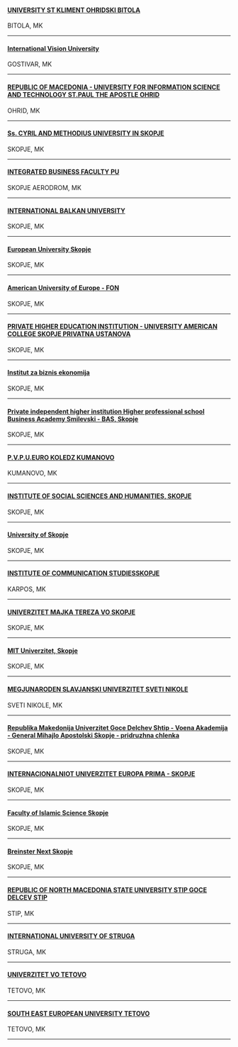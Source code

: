 <h4>
  <a href="http://www.uklo.edu.mk">
    UNIVERSITY ST KLIMENT OHRIDSKI BITOLA
  </a>
</h4>
BITOLA, MK

---
<h4>
  <a href="//www.vizyon.edu.mk">
    International Vision University
  </a>
</h4>
GOSTIVAR, MK

---
<h4>
  <a href="//www.uist.edu.mk">
    REPUBLIC OF MACEDONIA - UNIVERSITY FOR INFORMATION SCIENCE AND TECHNOLOGY ST.PAUL THE APOSTLE OHRID
  </a>
</h4>
OHRID, MK

---
<h4>
  <a href="//www.ukim.edu.mk">
    Ss. CYRIL AND METHODIUS UNIVERSITY IN SKOPJE
  </a>
</h4>
SKOPJE, MK

---
<h4>
  <a href="//www.fbe.edu.mk">
    INTEGRATED BUSINESS FACULTY PU
  </a>
</h4>
SKOPJE AERODROM, MK

---
<h4>
  <a href="//www.ibu.edu.mk">
    INTERNATIONAL BALKAN UNIVERSITY
  </a>
</h4>
SKOPJE, MK

---
<h4>
  <a href="//www.eurm.edu.mk">
    European University Skopje
  </a>
</h4>
SKOPJE, MK

---
<h4>
  <a href="//www.fon.edu.mk">
    American University of Europe - FON
  </a>
</h4>
SKOPJE, MK

---
<h4>
  <a href="//www.uacs.edu.mk">
    PRIVATE HIGHER EDUCATION INSTITUTION - UNIVERSITY AMERICAN COLLEGE SKOPJE PRIVATNA USTANOVA
  </a>
</h4>
SKOPJE, MK

---
<h4>
  <a href="//www.ibi.edu.mk">
    Institut za biznis ekonomija
  </a>
</h4>
SKOPJE, MK

---
<h4>
  <a href="https://www.bas.edu.mk">
    Private independent higher institution Higher professional school Business Academy Smilevski - BAS, Skopje
  </a>
</h4>
SKOPJE, MK

---
<h4>
  <a href="//www.eurocollege.edu.mk">
    P.V.P.U.EURO KOLEDZ KUMANOVO
  </a>
</h4>
KUMANOVO, MK

---
<h4>
  <a href="//www.isshs.edu.mk">
    INSTITUTE OF SOCIAL SCIENCES AND HUMANITIES, SKOPJE
  </a>
</h4>
SKOPJE, MK

---
<h4>
  <a href="//www.utms.edu.mk">
    University of Skopje
  </a>
</h4>
SKOPJE, MK

---
<h4>
  <a href="//www.iks.edu.mk">
    INSTITUTE OF COMMUNICATION STUDIESSKOPJE
  </a>
</h4>
KARPOS, MK

---
<h4>
  <a href="http://unt.edu.mk/">
    UNIVERZITET MAJKA TEREZA VO SKOPJE
  </a>
</h4>
SKOPJE, MK

---
<h4>
  <a href="//www.mit.edu.mk">
    MIT Univerzitet, Skopje
  </a>
</h4>
SKOPJE, MK

---
<h4>
  <a href="//www.msu.edu.mk">
    MEGJUNARODEN SLAVJANSKI UNIVERZITET SVETI NIKOLE
  </a>
</h4>
SVETI NIKOLE, MK

---
<h4>
  <a href="http://www.ma.edu.mk/">
    Republika Makedonija Univerzitet Goce Delchev Shtip - Voena Akademija - General Mihajlo Apostolski Skopje - pridruzhna chlenka
  </a>
</h4>
SKOPJE, MK

---
<h4>
  <a href="//www.europaprima.com">
    INTERNACIONALNIOT UNIVERZITET EUROPA PRIMA - SKOPJE
  </a>
</h4>
SKOPJE, MK

---
<h4>
  <a href="http://www.fshi.edu.mk">
    Faculty of Islamic Science Skopje
  </a>
</h4>
SKOPJE, MK

---
<h4>
  <a href="//www.next.edu.mk">
    Breinster Next Skopje
  </a>
</h4>
SKOPJE, MK

---
<h4>
  <a href="//www.ugd.edu.mk">
    REPUBLIC OF NORTH MACEDONIA STATE UNIVERSITY STIP GOCE DELCEV STIP
  </a>
</h4>
STIP, MK

---
<h4>
  <a href="//www.iust.edu.mk">
    INTERNATIONAL UNIVERSITY OF STRUGA
  </a>
</h4>
STRUGA, MK

---
<h4>
  <a href="//www.unite.edu.mk">
    UNIVERZITET VO TETOVO
  </a>
</h4>
TETOVO, MK

---
<h4>
  <a href="//www.seeu.edu.mk">
    SOUTH EAST EUROPEAN UNIVERSITY TETOVO
  </a>
</h4>
TETOVO, MK

---